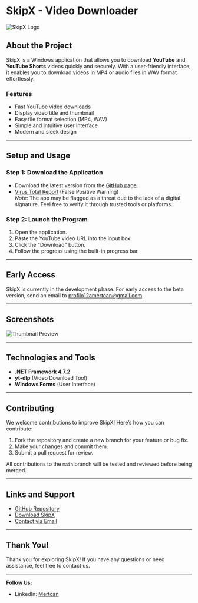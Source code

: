 # **SkipX - Video Downloader**

![SkipX Logo](https://img001.prntscr.com/file/img001/VBzBAapfSi6hkEpXOSdGpA.png)

## **About the Project**

SkipX is a Windows application that allows you to download **YouTube** and **YouTube Shorts** videos quickly and securely. With a user-friendly interface, it enables you to download videos in MP4 or audio files in WAV format effortlessly.

### **Features**
- Fast YouTube video downloads
- Display video title and thumbnail
- Easy file format selection (MP4, WAV)
- Simple and intuitive user interface
- Modern and sleek design

---

## **Setup and Usage**

### **Step 1: Download the Application**
- Download the latest version from the [GitHub page](https://github.com/MertcanAlan/SkipX/blob/main/Releases/SkipX0.3.exe).
- [Virus Total Report](https://www.virustotal.com/gui/file/e0446470f8dab76f31a77e798700ffb10d20554265b1e0397da5dcc5656acf8d/detection) (False Positive Warning)  
  *Note:* The app may be flagged as a threat due to the lack of a digital signature. Feel free to verify it through trusted tools or platforms.

### **Step 2: Launch the Program**
1. Open the application.
2. Paste the YouTube video URL into the input box.
3. Click the "Download" button.
4. Follow the progress using the built-in progress bar.

---

## **Early Access**

SkipX is currently in the development phase. For early access to the beta version, send an email to [profilo12amertcan@gmail.com](mailto:profilo12amertcan@gmail.com).

---

## **Screenshots**

![Thumbnail Preview](https://img001.prntscr.com/file/img001/vjsotcAeTzSzLyMKIhaAXA.png)

---

## **Technologies and Tools**

- **.NET Framework 4.7.2**
- **yt-dlp** (Video Download Tool)
- **Windows Forms** (User Interface)

---

## **Contributing**

We welcome contributions to improve SkipX! Here’s how you can contribute:
1. Fork the repository and create a new branch for your feature or bug fix.
2. Make your changes and commit them.
3. Submit a pull request for review.

All contributions to the `main` branch will be tested and reviewed before being merged.

---

## **Links and Support**

- [GitHub Repository](https://github.com/MertcanAlan?tab=repositories)
- [Download SkipX](https://github.com/MertcanAlan/SkipX/tree/main/Releases)
- [Contact via Email](mailto:profilo12amertcan@gmail.com)

---

## **Thank You!**

Thank you for exploring SkipX! If you have any questions or need assistance, feel free to contact us.

---

**Follow Us:**
- LinkedIn: [Mertcan](https://www.linkedin.com/in/mertcan-alan-055ab2346/)

